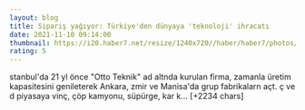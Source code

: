 ```yaml
--- 
layout: blog
title: Sipariş yağıyor: Türkiye'den dünyaya 'teknoloji' ihracatı
date: 2021-11-10 09:14:00
thumbnail: https://i20.haber7.net/resize/1240x720//haber/haber7/photos/2021/45/siparis_yagiyor_turkiyeden_dunyaya_teknoloji_ihracati_1636535575_637.jpg
rating: 5
---
```

stanbul'da 21 yl önce "Otto Teknik" ad altnda kurulan firma, zamanla üretim kapasitesini genileterek Ankara, zmir ve Manisa'da grup fabrikalarn açt.
ç ve d piyasaya vinç, çöp kamyonu, süpürge, kar k… [+2234 chars]